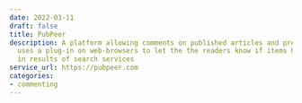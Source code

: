 ```yaml
---
date: 2022-03-11
draft: false
title: PubPeer
description: A platform allowing comments on published articles and preprints. It
  uses a plug-in on web-browsers to let the the readers know if items have been commented
  in results of search services
service_url: https://pubpeer.com
categories:
- commenting
---
```



